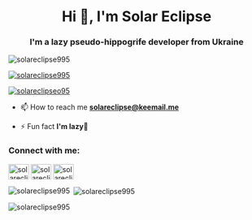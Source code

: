 <h1 align="center">Hi 👋, I'm Solar Eclipse</h1>
<h3 align="center">I'm a lazy pseudo-hippogrife developer from Ukraine</h3>

<p align="left"> <img src="https://komarev.com/ghpvc/?username=solareclipse995&label=Profile%20views&color=0e75b6&style=flat" alt="solareclipse995" /> </p>

<p align="left"> <a href="https://github.com/ryo-ma/github-profile-trophy"><img src="https://github-profile-trophy.vercel.app/?username=solareclipse995" alt="solareclipse995" /></a> </p>

<p align="left"> <a href="https://twitter.com/solareclipseo95" target="blank"><img src="https://img.shields.io/twitter/follow/solareclipseo95?logo=twitter&style=for-the-badge" alt="solareclipseo95" /></a> </p>

- 📫 How to reach me **solareclipse@keemail.me**

- ⚡ Fun fact **I'm lazy🤣**

<h3 align="left">Connect with me:</h3>
<p align="left">
<a href="https://twitter.com/solareclipseo95" target="blank"><img align="center" src="https://raw.githubusercontent.com/rahuldkjain/github-profile-readme-generator/master/src/images/icons/Social/twitter.svg" alt="solareclipseo95" height="30" width="40" /></a>
<a href="https://instagram.com/solareclipse995" target="blank"><img align="center" src="https://raw.githubusercontent.com/rahuldkjain/github-profile-readme-generator/master/src/images/icons/Social/instagram.svg" alt="solareclipse995" height="30" width="40" /></a>
<a href="https://discord.gg/solareclipse995" target="blank"><img align="center" src="https://raw.githubusercontent.com/rahuldkjain/github-profile-readme-generator/master/src/images/icons/Social/discord.svg" alt="solareclipse995" height="30" width="40" /></a>
</p>

<p><img align="left" src="https://github-readme-stats.vercel.app/api/top-langs?username=solareclipse995&show_icons=true&locale=en&layout=compact" alt="solareclipse995" /></p>

<p>&nbsp;<img align="center" src="https://github-readme-stats.vercel.app/api?username=solareclipse995&show_icons=true&locale=en" alt="solareclipse995" /></p>

<p><img align="center" src="https://github-readme-streak-stats.herokuapp.com/?user=solareclipse995&" alt="solareclipse995" /></p>
